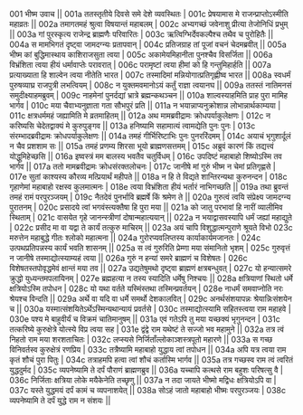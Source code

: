 001  	भीष्म उवाच ||
001a	ततस्तृतीये दिवसे समे देशे व्यवस्थितः |
001c	प्रेषयामास मे राजन्प्राप्तोऽस्मीति महाव्रतः ||
002a	तमागतमहं श्रुत्वा विषयान्तं महाबलम् |
002c	अभ्यगच्छं जवेनाशु प्रीत्या तेजोनिधिं प्रभुम् ||
003a	गां पुरस्कृत्य राजेन्द्र ब्राह्मणैः परिवारितः |
003c	ऋत्विग्भिर्देवकल्पैश्च तथैव च पुरोहितैः ||
004a	स मामभिगतं दृष्ट्वा जामदग्न्यः प्रतापवान् |
004c	प्रतिजग्राह तां पूजां वचनं चेदमब्रवीत् ||
005a	भीष्म कां बुद्धिमास्थाय काशिराजसुता त्वया |
005c	अकामेयमिहानीता पुनश्चैव विसर्जिता ||
006a	विभ्रंशिता त्वया हीयं धर्मावाप्तेः परावरात् |
006c	परामृष्टां त्वया हीमां को हि गन्तुमिहार्हति ||
007a	प्रत्याख्याता हि शाल्वेन त्वया नीतेति भारत |
007c	तस्मादिमां मन्नियोगात्प्रतिगृह्णीष्व भारत ||
008a	स्वधर्मं पुरुषव्याघ्र राजपुत्री लभत्वियम् |
008c	न युक्तमवमानोऽयं कर्तुं राज्ञा त्वयानघ ||
009a	ततस्तं नातिमनसं समुदीक्ष्याहमब्रुवम् |
009c	नाहमेनां पुनर्दद्यां भ्रात्रे ब्रह्मन्कथञ्चन ||
010a	शाल्वस्याहमिति प्राह पुरा मामिह भार्गव |
010c	मया चैवाभ्यनुज्ञाता गता सौभपुरं प्रति ||
011a	न भयान्नाप्यनुक्रोशान्न लोभान्नार्थकाम्यया |
011c	क्षत्रधर्ममहं जह्यामिति मे व्रतमाहितम् ||
012a	अथ मामब्रवीद्रामः क्रोधपर्याकुलेक्षणः |
012c	न करिष्यसि चेदेतद्वाक्यं मे कुरुपुङ्गव ||
013a	हनिष्यामि सहामात्यं त्वामद्येति पुनः पुनः |
013c	संरम्भादब्रवीद्रामः क्रोधपर्याकुलेक्षणः ||
014a	तमहं गीर्भिरिष्टाभिः पुनः पुनररिंदमम् |
014c	अयाचं भृगुशार्दूलं न चैव प्रशशाम सः ||
015a	तमहं प्रणम्य शिरसा भूयो ब्राह्मणसत्तमम् |
015c	अब्रुवं कारणं किं तद्यत्त्वं योद्धुमिहेच्छसि ||
016a	इष्वस्त्रं मम बालस्य भवतैव चतुर्विधम् |
016c	उपदिष्टं महाबाहो शिष्योऽस्मि तव भार्गव ||
017a	ततो मामब्रवीद्रामः क्रोधसंरक्तलोचनः |
017c	जानीषे मां गुरुं भीष्म न चेमां प्रतिगृह्णसे |
017e 	सुतां काश्यस्य कौरव्य मत्प्रियार्थं महीपते ||
018a	न हि ते विद्यते शान्तिरन्यथा कुरुनन्दन |
018c	गृहाणेमां महाबाहो रक्षस्व कुलमात्मनः |
018e 	त्वया विभ्रंशिता हीयं भर्तारं नाभिगच्छति ||
019a	तथा ब्रुवन्तं तमहं रामं परपुरञ्जयम् |
019c	नैतदेवं पुनर्भावि ब्रह्मर्षे किं श्रमेण ते ||
020a	गुरुत्वं त्वयि संप्रेक्ष्य जामदग्न्य पुरातनम् |
020c	प्रसादये त्वां भगवंस्त्यक्तैषा हि पुरा मया ||
021a	को जातु परभावां हि नारीं व्यालीमिव स्थिताम् |
021c	वासयेत गृहे जानन्स्त्रीणां दोषान्महात्ययान् ||
022a	न भयाद्वासवस्यापि धर्मं जह्यां महाद्युते |
022c	प्रसीद मा वा यद्वा ते कार्यं तत्कुरु माचिरम् ||
023a	अयं चापि विशुद्धात्मन्पुराणे श्रूयते विभो 
023c	मरुत्तेन महाबुद्धे गीतः श्लोको महात्मना ||
024a	गुरोरप्यवलिप्तस्य कार्याकार्यमजानतः |
024c	उत्पथप्रतिपन्नस्य कार्यं भवति शासनम् ||
025a	स त्वं गुरुरिति प्रेम्णा मया संमानितो भृशम् |
025c	गुरुवृत्तं न जानीषे तस्माद्योत्स्याम्यहं त्वया ||
026a	गुरुं न हन्यां समरे ब्राह्मणं च विशेषतः |
026c	विशेषतस्तपोवृद्धमेवं क्षान्तं मया तव ||
027a	उद्यतेषुमथो दृष्ट्वा ब्राह्मणं क्षत्रबन्धुवत् |
027c	यो हन्यात्समरे क्रुद्धो युध्यन्तमपलायिनम् |
027e 	ब्रह्महत्या न तस्य स्यादिति धर्मेषु निश्चयः ||
028a	क्षत्रियाणां स्थितो धर्मे क्षत्रियोऽस्मि तपोधन |
028c	यो यथा वर्तते यस्मिंस्तथा तस्मिन्प्रवर्तयन् |
028e 	नाधर्मं समवाप्नोति नरः श्रेयश्च विन्दति ||
029a	अर्थे वा यदि वा धर्मे समर्थो देशकालवित् |
029c	अनर्थसंशयापन्नः श्रेयान्निःसंशयेन च ||
030a	यस्मात्संशयितेऽर्थेऽस्मिन्यथान्यायं प्रवर्तसे |
030c	तस्माद्योत्स्यामि सहितस्त्वया राम महाहवे |
030e 	पश्य मे बाहुवीर्यं च विक्रमं चातिमानुषम् ||
031a	एवं गतेऽपि तु मया यच्छक्यं भृगुनन्दन |
031c	तत्करिष्ये कुरुक्षेत्रे योत्स्ये विप्र त्वया सह |
031e 	द्वंद्वे राम यथेष्टं ते सज्जो भव महामुने ||
032a	तत्र त्वं निहतो राम मया शरशताचितः |
032c	लप्स्यसे निर्जिताँल्लोकाञ्शस्त्रपूतो महारणे ||
033a	स गच्छ विनिवर्तस्व कुरुक्षेत्रं रणप्रिय |
033c	तत्रैष्यामि महाबाहो युद्धाय त्वां तपोधन ||
034a	अपि यत्र त्वया राम कृतं शौचं पुरा पितुः |
034c	तत्राहमपि हत्वा त्वां शौचं कर्तास्मि भार्गव ||
035a	तत्र गच्छस्व राम त्वं त्वरितं युद्धदुर्मद |
035c	व्यपनेष्यामि ते दर्पं पौराणं ब्राह्मणब्रुव ||
036a	यच्चापि कत्थसे राम बहुशः परिषत्सु वै |
036c	निर्जिताः क्षत्रिया लोके मयैकेनेति तच्छृणु ||
037a	न तदा जायते भीष्मो मद्विधः क्षत्रियोऽपि वा |
037c	यस्ते युद्धमयं दर्पं कामं च व्यपनाशयेत् ||
038a	सोऽहं जातो महाबाहो भीष्मः परपुरञ्जयः |
038c	व्यपनेष्यामि ते दर्पं युद्धे राम न संशयः ||

